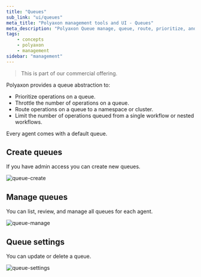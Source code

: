 ```yaml
---
title: "Queues"
sub_link: "ui/queues"
meta_title: "Polyaxon management tools and UI - Queues"
meta_description: "Polyaxon Queue manage, queue, route, prioritize, and throttle operations."
tags:
    - concepts
    - polyaxon
    - management
sidebar: "management"
---
```


<blockquote class="commercial">This is part of our commercial offering.</blockquote>

Polyaxon provides a queue abstraction to:
  * Prioritize operations on a queue.
  * Throttle the number of operations on a queue.
  * Route operations on a queue to a namespace or cluster.
  * Limit the number of operations queued from a single workflow or nested workflows.


Every agent comes with a default queue.

## Create queues

If you have admin access you can create new queues.

![queue-create](../../../../content/images/dashboard/queues/create.png)


## Manage queues

You can list, review, and manage all queues for each agent.

![queue-manage](../../../../content/images/dashboard/queues/manage.png)

## Queue settings

You can update or delete a queue.

![queue-settings](../../../../content/images/dashboard/queues/settings.png)
